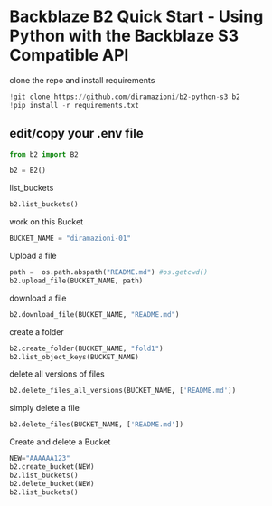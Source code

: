 # Backblaze B2 Quick Start - Using Python with the Backblaze S3 Compatible API 

clone the repo and install requirements
```python
!git clone https://github.com/diramazioni/b2-python-s3 b2
!pip install -r requirements.txt
```
## edit/copy your .env file

```python
from b2 import B2 
```
```python
b2 = B2()
```
list_buckets
```python
b2.list_buckets()
```
work on this Bucket
```python
BUCKET_NAME = "diramazioni-01"
```
Upload a file
```python
path =  os.path.abspath("README.md") #os.getcwd()
b2.upload_file(BUCKET_NAME, path)
```
download a file
```python
b2.download_file(BUCKET_NAME, "README.md")
```
create a folder
```python
b2.create_folder(BUCKET_NAME, "fold1")
b2.list_object_keys(BUCKET_NAME)
```
delete all versions of files
```python
b2.delete_files_all_versions(BUCKET_NAME, ['README.md'])
```
simply delete a file
```python
b2.delete_files(BUCKET_NAME, ['README.md'])
```
Create and delete a Bucket
```python
NEW="AAAAAA123"
b2.create_bucket(NEW)
b2.list_buckets()
b2.delete_bucket(NEW)
b2.list_buckets()
```
